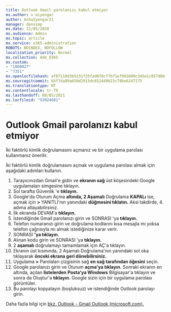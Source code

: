 ```yaml
---
title: Outlook Gmail parolanızı kabul etmiyor
ms.author: v-aiyengar
author: AshaIyengar21
manager: dansimp
ms.date: 12/05/2020
ms.audience: Admin
ms.topic: article
ms.service: o365-administration
ROBOTS: NOINDEX, NOFOLLOW
localization_priority: Normal
ms.collection: Adm_O365
ms.custom:
- "1800027"
- "7351"
ms.openlocfilehash: af07110d3b5231f25fad078cf7b71ef991600c345e1c057d8bfe1614d9570580
ms.sourcegitcommit: b5f7da89a650d2915dc652449623c78be6247175
ms.translationtype: MT
ms.contentlocale: tr-TR
ms.lasthandoff: 08/05/2021
ms.locfileid: "53924681"
---
```

# <a name="outlook-wont-accept-your-gmail-password"></a>Outlook Gmail parolanızı kabul etmiyor

İki faktörlü kimlik doğrulamasını açmanız ve bir uygulama parolası kullanmanız önerilir.

İki faktörlü kimlik doğrulamasını açmak ve uygulama parolası almak için aşağıdaki adımları kullanın.

1. Tarayıcınızdan Gmail'e gidin ve **ekranın sağ** üst köşesindeki Google uygulamaları simgesine tıklayın.
1. Sol tarafta Güvenlik 'e **tıklayın.**
1. Google'da Oturum Açma **altında, 2 Aşamalı** Doğrulama **KAPALı** ise, açmak için **>** YANITLI'nın yanındaki **düğmesini tıklatın.**  Aksi takdirde, 4. adıma atlayabilirsiniz.
1. İlk ekranda DEVAM'a **tıklayın.**
1. İstendiğinde Gmail parolanızı girin ve SONRASI 'ya **tıklayın.**
1. Telefon numaranızı girin ve doğrulama kodlarını kısa mesajla mı yoksa telefon çağrısıyla mı almak istediğinize karar verir.
1. SONRASI **'ya tıklayın.**
1. Alınan kodu girin ve SONRASI 'ya **tıklayın.**
1. 2 **aşamalı** doğrulamayı tamamlamak için AÇ'a tıklayın.
1. Ekranın üst kısmında, 2 Aşamalı Doğrulama'nın yanındaki sol oka tıklayarak **önceki ekrana geri dönebilirsiniz.**
1. Uygulama **>** Parolaları çizgisinin sağ **en sağ tarafından öğesini** seçin.
1. Google parolanızı girin ve Oturum **açma'ya tıklayın.** Sonraki ekranın en altında, açılan **listelerden** **Posta'ya Windows** Bilgisayar'a tıklayın ve sonra da Oluştur'a **tıklayın.**
Google sizin için bir uygulama parolası görüntüler. 
13. Bu parolayı kopyalayın (boşluksuz) ve istendiğinde Outlook parolayı girin.

Daha fazla bilgi için [bkz. Outlook - Gmail Outlook (microsoft.com).](https://support.microsoft.com/office/add-a-gmail-account-to-outlook-70191667-9c52-4581-990e-e30318c2c081)
